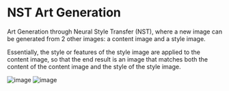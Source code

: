 # NST Art Generation

Art Generation through Neural Style Transfer (NST), where a new image can be generated from 2 other images: a content image and a style image. 

Essentially, the style or features of the style image are applied to the content image, so that the end result is an image that matches both the content of the content image and the style of the style image. 

![image](https://user-images.githubusercontent.com/32146663/144343801-9aacf643-d36f-4ba4-b6e8-6000f2d853a0.png)
![image](https://user-images.githubusercontent.com/32146663/144343944-eb1c4a95-fa7c-4359-85b8-1096c5b8f569.png)
